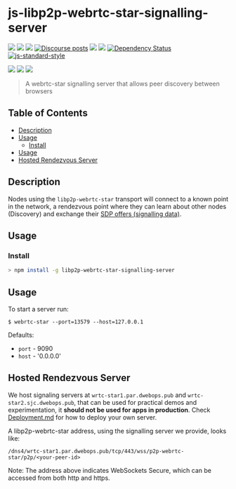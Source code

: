 # js-libp2p-webrtc-star-signalling-server <!-- omit in toc -->

[![](https://img.shields.io/badge/made%20by-Protocol%20Labs-blue.svg?style=flat-square)](http://protocol.ai) [![](https://img.shields.io/badge/project-libp2p-yellow.svg?style=flat-square)](http://libp2p.io/) [![](https://img.shields.io/badge/freenode-%23libp2p-yellow.svg?style=flat-square)](http://webchat.freenode.net/?channels=%23libp2p) [![Discourse posts](https://img.shields.io/discourse/https/discuss.libp2p.io/posts.svg)](https://discuss.libp2p.io) [![](https://img.shields.io/codecov/c/github/libp2p/js-libp2p-webrtc-star.svg?style=flat-square)](https://codecov.io/gh/libp2p/js-libp2p-webrtc-star) [![](https://img.shields.io/travis/libp2p/js-libp2p-webrtc-star.svg?style=flat-square)](https://travis-ci.com/libp2p/js-libp2p-webrtc-star) [![Dependency Status](https://david-dm.org/libp2p/js-libp2p-webrtc-star.svg?style=flat-square)](https://david-dm.org/libp2p/js-libp2p-webrtc-star) [![js-standard-style](https://img.shields.io/badge/code%20style-standard-brightgreen.svg?style=flat-square)](https://github.com/feross/standard)

[![](https://github.com/libp2p/js-libp2p-interfaces/raw/master/src/transport/img/badge.png)](https://github.com/libp2p/js-libp2p-interfaces/tree/master/src/transport) [![](https://github.com/libp2p/js-libp2p-interfaces/raw/master/src/connection/img/badge.png)](https://github.com/libp2p/js-libp2p-interfaces/tree/master/src/connection) [![](https://github.com/libp2p/js-libp2p-interfaces/raw/master/src/peer-discovery/img/badge.png)](https://github.com/libp2p/js-libp2p-interfaces/tree/master/src/peer-discovery)

> A webrtc-star signalling server that allows peer discovery between browsers

## Table of Contents <!-- omit in toc -->

- [Description](#description)
- [Usage](#usage)
  - [Install](#install)
- [Usage](#usage-1)
- [Hosted Rendezvous Server](#hosted-rendezvous-server)

## Description

Nodes using the `libp2p-webrtc-star` transport will connect to a known point in the network, a rendezvous point where they can learn about other nodes (Discovery) and exchange their [SDP offers (signalling data)](https://www.html5rocks.com/en/tutorials/webrtc/infrastructure/).

## Usage

### Install

```bash
> npm install -g libp2p-webrtc-star-signalling-server
```

## Usage

To start a server run:

```console
$ webrtc-star --port=13579 --host=127.0.0.1
```

Defaults:

- `port` - 9090
- `host` - '0.0.0.0'

## Hosted Rendezvous Server

We host signaling servers at `wrtc-star1.par.dwebops.pub` and `wrtc-star2.sjc.dwebops.pub`, that can be used for practical demos and experimentation, it **should not be used for apps in production**. Check [Deployment.md](./DEPLOYMENT.md) for how to deploy your own server.

A libp2p-webrtc-star address, using the signalling server we provide, looks like:

`/dns4/wrtc-star1.par.dwebops.pub/tcp/443/wss/p2p-webrtc-star/p2p/<your-peer-id>`

Note: The address above indicates WebSockets Secure, which can be accessed from both http and https.
